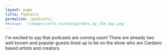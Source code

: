 ```yaml
---
layout: page
title: Podcasts
permalink: /podcasts/
##image: '/images/cnfts_minted/gardens_by_the_bay.png'
---
```


I'm excited to say that podcasts are coming soon! There are already two well known and popular guests lined up to be on the show who are Cardano based artists and creators.

